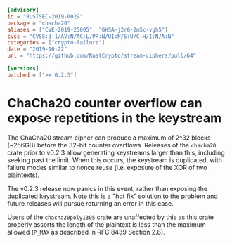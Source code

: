 ```toml
[advisory]
id = "RUSTSEC-2019-0029"
package = "chacha20"
aliases = ["CVE-2019-25005", "GHSA-j2r6-2m5c-vgh5"]
cvss = "CVSS:3.1/AV:N/AC:L/PR:N/UI:N/S:U/C:H/I:N/A:N"
categories = ["crypto-failure"]
date = "2019-10-22"
url = "https://github.com/RustCrypto/stream-ciphers/pull/64"

[versions]
patched = [">= 0.2.3"]
```

# ChaCha20 counter overflow can expose repetitions in the keystream

The ChaCha20 stream cipher can produce a maximum of 2^32 blocks (~256GB)
before the 32-bit counter overflows. Releases of the `chacha20` crate prior
to v0.2.3 allow generating keystreams larger than this, including seeking
past the limit. When this occurs, the keystream is duplicated, with failure
modes similar to nonce reuse (i.e. exposure of the XOR of two plaintexts).

The v0.2.3 release now panics in this event, rather than exposing the
duplicated keystream. Note this is a "hot fix" solution to the problem
and future releases will pursue returning an error in this case.

Users of the `chacha20poly1305` crate are unaffected by this as this crate
properly asserts the length of the plaintext is less than the maximum allowed
(`P_MAX` as described in RFC 8439 Section 2.8).
